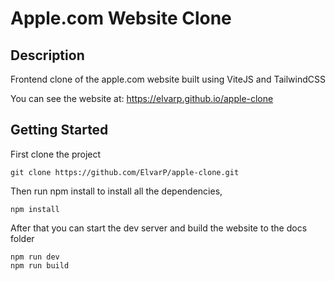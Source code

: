 # Apple.com Website Clone

## Description

Frontend clone of the apple.com website built using ViteJS and TailwindCSS

You can see the website at: https://elvarp.github.io/apple-clone

## Getting Started

First clone the project

```
git clone https://github.com/ElvarP/apple-clone.git
```

Then run npm install to install all the dependencies,

```
npm install
```

After that you can start the dev server and build the website to the docs folder

```
npm run dev
npm run build
```
